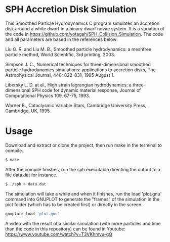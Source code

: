 # SPH Accretion Disk Simulation

This Smoothed Particle Hydrodynamics C program simulates an accretion disk around a white dwarf in a binary dwarf novae system. It is a variation of the code in https://github.com/yotagah/SPH_Collision_Simulation. The code and all parameters are based in the references below:

Liu G. R. and Liu M. B., Smoothed particle hydrodynamics: a meshfree particle method, World Scientific, 3rd printing, 2003.

Simpson J. C., Numerical techniques for three-dimensional smoothed particle hydrodynamics simulations: applications to accretion disks, The Astrophysical Journal, 448: 822-831, 1995 August 1.

Libersky L. D. at al., High strain lagrangian hydrodynamics: a three-dimensional SPH code for dynamic material response, Journal of Computational Physics 109, 67-75, 1993.

Warner B., Cataclysmic Variable Stars, Cambridge University Press, Cambridge, UK, 1995

# Usage

Download and extract or clone the project, then run make in the terminal to compile.

```sh
$ make
```

After the compile finishes, run the sph executable directing the output to a file data.dat for instance.

```sh
$ ./sph > data.dat
```

The simulation will take a while and when it finishes, run the load 'plot.gnu' command into GNUPLOT to generate the "frames" of the simulation in the pict folder (which has to be created first) or directly in the screen.

```sh
gnuplot> load 'plot.gnu'
```

A video with the result of a similar simulation (with more particles and time than the code in this repository) can be found in Youtube: https://www.youtube.com/watch?v=T3VKhmvu-gQ
